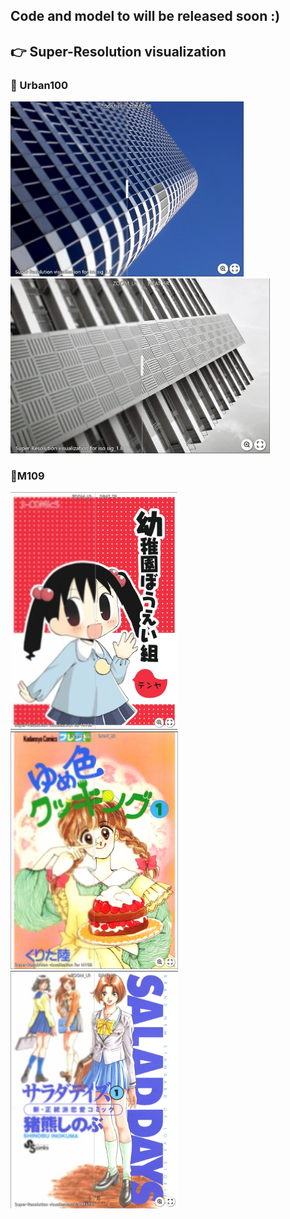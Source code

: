 ## Code and model to will be released soon :)

## :point_right: Super-Resolution visualization
### :honeybee: Urban100

[<img src="assert/urban_05.png" height="280px["/>](https://imgsli.com/Mjc0NjUz) [<img src="assert/urban_91.png" height="280px["/>](https://imgsli.com/Mjc0NjUy)

### :dolphin:M109

[<img src="assert/M109_1.png" height="380px["/>](https://imgsli.com/Mjc0NjYw) [<img src="assert/M109_2.png" height="380px["/>](https://imgsli.com/Mjc0NjUy) [<img src="assert/M109_3.png" height="380px["/>](https://imgsli.com/Mjc0NjYx)

 
